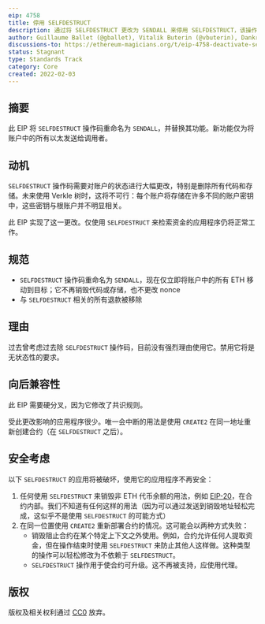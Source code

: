 ```yaml
---
eip: 4758
title: 停用 SELFDESTRUCT
description: 通过将 SELFDESTRUCT 更改为 SENDALL 来停用 SELFDESTRUCT，该操作会将所有资金恢复到调用者，但不会删除任何代码或存储。
author: Guillaume Ballet (@gballet), Vitalik Buterin (@vbuterin), Dankrad Feist (@dankrad)
discussions-to: https://ethereum-magicians.org/t/eip-4758-deactivate-selfdestruct/8710
status: Stagnant
type: Standards Track
category: Core
created: 2022-02-03
---
```


## 摘要

此 EIP 将 `SELFDESTRUCT` 操作码重命名为 `SENDALL`，并替换其功能。新功能仅为将账户中的所有以太发送给调用者。

## 动机

`SELFDESTRUCT` 操作码需要对账户的状态进行大幅更改，特别是删除所有代码和存储。未来使用 Verkle 树时，这将不可行：每个账户将存储在许多不同的账户密钥中，这些密钥与根账户并不明显相关。

此 EIP 实现了这一更改。仅使用 `SELFDESTRUCT` 来检索资金的应用程序仍将正常工作。

## 规范

 * `SELFDESTRUCT` 操作码重命名为 `SENDALL`，现在仅立即将账户中的所有 ETH 移动到目标；它不再销毁代码或存储，也不更改 nonce
 * 与 `SELFDESTRUCT` 相关的所有退款被移除

## 理由

过去曾考虑过去除 `SELFDESTRUCT` 操作码，目前没有强烈理由使用它。禁用它将是无状态性的要求。

## 向后兼容性

此 EIP 需要硬分叉，因为它修改了共识规则。

受此更改影响的应用程序很少。唯一会中断的用法是使用 `CREATE2` 在同一地址重新创建合约（在 `SELFDESTRUCT` 之后）。

## 安全考虑

以下 `SELFDESTRUCT` 的应用将被破坏，使用它的应用程序不再安全：

1. 任何使用 `SELFDESTRUCT` 来销毁非 ETH 代币余额的用法，例如 [EIP-20](../ERCs/erc-20.md)，在合约内部。我们不知道有任何这样的用法（因为可以通过发送到销毁地址轻松完成，这似乎不是使用 `SELFDESTRUCT` 的可能方式）
2. 在同一位置使用 `CREATE2` 重新部署合约的情况。这可能会以两种方式失败：
    * 销毁阻止合约在某个特定上下文之外使用。例如，合约允许任何人提取资金，但在操作结束时使用 `SELFDESTRUCT` 来防止其他人这样做。这种类型的操作可以轻松修改为不依赖于 `SELFDESTRUCT`。
    * `SELFDESTRUCT` 操作用于使合约可升级。这不再被支持，应使用代理。

## 版权

版权及相关权利通过 [CC0](../LICENSE.md) 放弃。